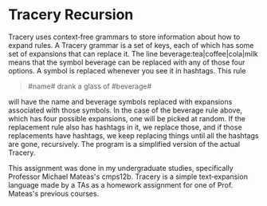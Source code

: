 # Tracery Recursion

Tracery uses context‑free grammars to store information about how
to expand rules. A Tracery grammar is a set of keys, each of which has some set of expansions that can replace it. The line beverage:tea|coffee|cola|milk means that 
the symbol beverage can be replaced with any of those
four options. A symbol is replaced whenever you see it in hashtags. This rule 
  >#name# drank a glass of #beverage#  
 
will have the name and beverage symbols replaced with expansions associated with those symbols. In the case of the
beverage rule above, which has four possible expansions, one will be picked at random. If the replacement rule also has
hashtags in it, we replace those, and if those replacements have hashtags, we keep replacing things until all the
hashtags are gone, recursively.
The program is a simplified version of the actual Tracery.

This assignment was done in my undergraduate studies, specifically Professor Michael Mateas's cmps12b.
Tracery is a simple text‑expansion language made by a TAs as a homework assignment for one of
Prof. Mateas's previous courses.
